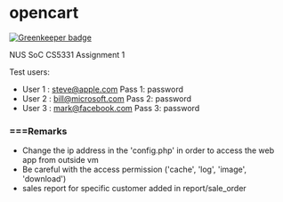 # opencart

[![Greenkeeper badge](https://badges.greenkeeper.io/zillding/opencart.svg)](https://greenkeeper.io/)

NUS SoC CS5331 Assignment 1

Test users:
- User 1 : steve@apple.com      Pass 1: password
- User 2 : bill@microsoft.com   Pass 2: password
- User 3 : mark@facebook.com    Pass 3: password


### ===Remarks

* Change the ip address in the 'config.php' in order to access the web app from outside vm
* Be careful with the access permission ('cache', 'log', 'image', 'download')
* sales report for specific customer added in report/sale_order
